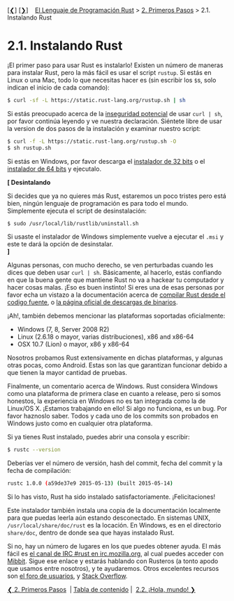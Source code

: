 [[❮]](ch02-00-getting-started.md)
[[❯]](ch02-02-hello-world.md)
&nbsp;&nbsp;
[El Lenguaje de Programación Rust](_index.md) >
[2. Primeros Pasos](ch02-00-getting-started.md) > 2.1. Instalando Rust

# 2.1. Instalando Rust

¡El primer paso para usar Rust es instalarlo! Existen un número de maneras para
instalar Rust, pero la más fácil es usar el script `rustup`. Si estás en Linux o
una Mac, todo lo que necesitas hacer es (sin escribir los `$`s, solo indican el
inicio de cada comando):

```bash
$ curl -sf -L https://static.rust-lang.org/rustup.sh | sh
```

Si estás preocupado acerca de la [inseguridad potencial][insecurity] de usar
`curl | sh`, por favor continúa leyendo y ve nuestra declaración. Siéntete libre
de usar la version de dos pasos de la instalación y examinar nuestro script:

```bash
$ curl -f -L https://static.rust-lang.org/rustup.sh -O
$ sh rustup.sh
```

[insecurity]: http://curlpipesh.tumblr.com

Si estás en Windows, por favor descarga el [instalador de 32 bits][win32]
o el [instalador de 64 bits][win64] y ejecutalo.

[win32]: https://static.rust-lang.org/dist/rust-1.0.0-i686-pc-windows-gnu.msi
[win64]: https://static.rust-lang.org/dist/rust-1.0.0-x86_64-pc-windows-gnu.msi

**[ Desintalando**

Si decides que ya no quieres más Rust, estaremos un poco tristes pero está bien,
ningún lenguaje de programación es para todo el mundo. Simplemente ejecuta el
script de desinstalación:

```bash
$ sudo /usr/local/lib/rustlib/uninstall.sh
```

Si usaste el instalador de Windows simplemente vuelve a ejecutar el `.msi` y
este te dará la opción de desinstalar.<br>
**]**

Algunas personas, con mucho derecho, se ven perturbadas cuando les dices que
deben usar `curl | sh`. Básicamente, al hacerlo, estás confiando en que la buena
gente que mantiene Rust no va a hackear tu computador y hacer cosas malas. ¡Eso
es buen instinto! Si eres una de esas personas por favor echa un vistazo a la
documentación acerca de [compilar Rust desde el codigo fuente][from-source], o
[la página oficial de descargas de binarios][install-page].

[from-source]: https://github.com/rust-lang/rust#building-from-source
[install-page]: http://www.rust-lang.org/install.html

¡Ah!, también debemos mencionar las plataformas soportadas oficialmente:

* Windows (7, 8, Server 2008 R2)
* Linux (2.6.18 o mayor, varias distribuciones), x86 and x86-64
* OSX 10.7 (Lion) o mayor, x86 y x86-64

Nosotros probamos Rust extensivamente en dichas plataformas, y algunas otras
pocas, como Android. Estas son las que garantizan funcionar debido a que tienen
la mayor cantidad de pruebas.

Finalmente, un comentario acerca de Windows. Rust considera Windows como una
plataforma de primera clase en cuanto a release, pero si somos honestos, la
experiencia en Windows no es tan integrada como la de Linux/OS X. ¡Estamos
trabajando en ello! Si algo no funciona, es un bug. Por favor haznoslo saber.
Todos y cada uno de los commits son probados en Windows justo como en cualquier
otra plataforma.

Si ya tienes Rust instalado, puedes abrir una consola y escribir:

```bash
$ rustc --version
```

Deberías ver el número de versión, hash del commit, fecha del commit y la fecha
de compilación:

```bash
rustc 1.0.0 (a59de37e9 2015-05-13) (built 2015-05-14)
```

Si lo has visto, Rust ha sido instalado satisfactoriamente. ¡Felicitaciones!

Este instalador también instala una copia de la documentación localmente para
que puedas leerla aún estando desconectado. En sistemas UNIX,
`/usr/local/share/doc/rust` es la locación. En Windows, es en el directorio
`share/doc`, dentro de donde sea que hayas instalado Rust.

Si no, hay un número de lugares en los que puedes obtener ayuda. El más fácil es
[el canal de IRC #rust en irc.mozilla.org][irc], al cual puedes acceder con
[Mibbit][mibbit]. Sigue ese enlace y estarás hablando con Rusteros (a tonto
apodo que usamos entre nosotros), y te ayudaremos. Otros excelentes recursos son
[el foro de usuarios][users], y [Stack Overflow][stackoverflow].

[irc]: irc://irc.mozilla.org/#rust
[mibbit]: http://chat.mibbit.com/?server=irc.mozilla.org&channel=%23rust
[users]: http://users.rust-lang.org/
[stackoverflow]: http://stackoverflow.com/questions/tagged/rust

[❮ 2. Primeros Pasos](ch02-00-getting-started.md)
&nbsp;|&nbsp;[Tabla de contenido](_index.md)&nbsp;|&nbsp;
[2.2. ¡Hola, mundo! ❯](ch02-02-hello-world.md)
